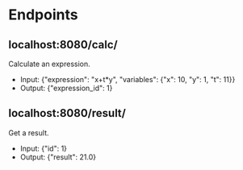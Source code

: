 # Endpoints
## localhost:8080/calc/
Calculate an expression.
- Input: {"expression": "x+t*y", "variables": {"x": 10, "y": 1, "t": 11}}
- Output: {"expression_id": 1}
## localhost:8080/result/
Get a result.
- Input: {"id": 1}
- Output: {"result": 21.0}